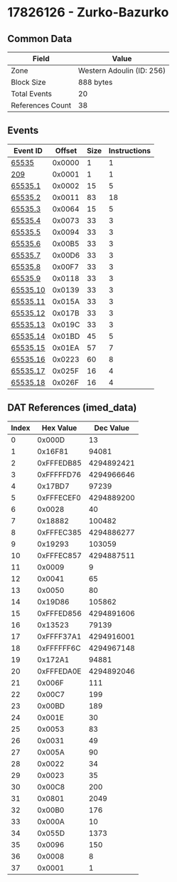 # 17826126 - Zurko-Bazurko

## Common Data

| Field            | Value                     |
|------------------|---------------------------|
| Zone             | Western Adoulin (ID: 256) |
| Block Size       | 888 bytes                 |
| Total Events     | 20                        |
| References Count | 38                        |

## Events

| Event ID                  | Offset   |   Size |   Instructions |
|---------------------------|----------|--------|----------------|
| [65535](./65535.md)       | 0x0000   |      1 |              1 |
| [209](./209.md)           | 0x0001   |      1 |              1 |
| [65535.1](./65535.1.md)   | 0x0002   |     15 |              5 |
| [65535.2](./65535.2.md)   | 0x0011   |     83 |             18 |
| [65535.3](./65535.3.md)   | 0x0064   |     15 |              5 |
| [65535.4](./65535.4.md)   | 0x0073   |     33 |              3 |
| [65535.5](./65535.5.md)   | 0x0094   |     33 |              3 |
| [65535.6](./65535.6.md)   | 0x00B5   |     33 |              3 |
| [65535.7](./65535.7.md)   | 0x00D6   |     33 |              3 |
| [65535.8](./65535.8.md)   | 0x00F7   |     33 |              3 |
| [65535.9](./65535.9.md)   | 0x0118   |     33 |              3 |
| [65535.10](./65535.10.md) | 0x0139   |     33 |              3 |
| [65535.11](./65535.11.md) | 0x015A   |     33 |              3 |
| [65535.12](./65535.12.md) | 0x017B   |     33 |              3 |
| [65535.13](./65535.13.md) | 0x019C   |     33 |              3 |
| [65535.14](./65535.14.md) | 0x01BD   |     45 |              5 |
| [65535.15](./65535.15.md) | 0x01EA   |     57 |              7 |
| [65535.16](./65535.16.md) | 0x0223   |     60 |              8 |
| [65535.17](./65535.17.md) | 0x025F   |     16 |              4 |
| [65535.18](./65535.18.md) | 0x026F   |     16 |              4 |

## DAT References (imed_data)

|   Index | Hex Value   |   Dec Value |
|---------|-------------|-------------|
|       0 | 0x000D      |          13 |
|       1 | 0x16F81     |       94081 |
|       2 | 0xFFFEDB85  |  4294892421 |
|       3 | 0xFFFFFD76  |  4294966646 |
|       4 | 0x17BD7     |       97239 |
|       5 | 0xFFFECEF0  |  4294889200 |
|       6 | 0x0028      |          40 |
|       7 | 0x18882     |      100482 |
|       8 | 0xFFFEC385  |  4294886277 |
|       9 | 0x19293     |      103059 |
|      10 | 0xFFFEC857  |  4294887511 |
|      11 | 0x0009      |           9 |
|      12 | 0x0041      |          65 |
|      13 | 0x0050      |          80 |
|      14 | 0x19D86     |      105862 |
|      15 | 0xFFFED856  |  4294891606 |
|      16 | 0x13523     |       79139 |
|      17 | 0xFFFF37A1  |  4294916001 |
|      18 | 0xFFFFFF6C  |  4294967148 |
|      19 | 0x172A1     |       94881 |
|      20 | 0xFFFEDA0E  |  4294892046 |
|      21 | 0x006F      |         111 |
|      22 | 0x00C7      |         199 |
|      23 | 0x00BD      |         189 |
|      24 | 0x001E      |          30 |
|      25 | 0x0053      |          83 |
|      26 | 0x0031      |          49 |
|      27 | 0x005A      |          90 |
|      28 | 0x0022      |          34 |
|      29 | 0x0023      |          35 |
|      30 | 0x00C8      |         200 |
|      31 | 0x0801      |        2049 |
|      32 | 0x00B0      |         176 |
|      33 | 0x000A      |          10 |
|      34 | 0x055D      |        1373 |
|      35 | 0x0096      |         150 |
|      36 | 0x0008      |           8 |
|      37 | 0x0001      |           1 |

